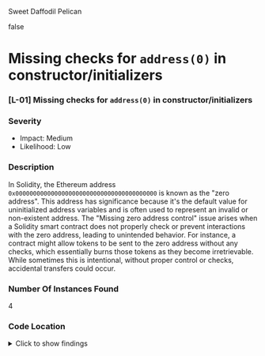 Sweet Daffodil Pelican

false

# Missing checks for `address(0)` in constructor/initializers


### [L-01] Missing checks for `address(0)` in constructor/initializers
### Severity
* Impact: Medium
* Likelihood: Low
### Description

In Solidity, the Ethereum address `0x0000000000000000000000000000000000000000` is known as the "zero address". This address has significance because it's the default value for uninitialized address variables and is often used to represent an invalid or non-existent address. The "Missing zero address control" issue arises when a Solidity smart contract does not properly check or prevent interactions with the zero address, leading to unintended behavior.
For instance, a contract might allow tokens to be sent to the zero address without any checks, which essentially burns those tokens as they become irretrievable. While sometimes this is intentional, without proper control or checks, accidental transfers could occur.    
        

### Number Of Instances Found
4

### Code Location
<details><summary>Click to show findings</summary>

```solidity
Path: ./perennial-v2/packages/perennial-extensions/contracts/MultiInvoker.sol

71:        marketFactory = marketFactory_;	// @audit-issue

72:        vaultFactory = vaultFactory_;	// @audit-issue

73:        batcher = batcher_;	// @audit-issue

74:        reserve = reserve_;	// @audit-issue
```
*GitHub*: [71](https://github.com/sherlock-audit/2023-10-perennial/blob/main/./perennial-v2/packages/perennial-extensions/contracts/MultiInvoker.sol#L71-L71), [72](https://github.com/sherlock-audit/2023-10-perennial/blob/main/./perennial-v2/packages/perennial-extensions/contracts/MultiInvoker.sol#L72-L72), [73](https://github.com/sherlock-audit/2023-10-perennial/blob/main/./perennial-v2/packages/perennial-extensions/contracts/MultiInvoker.sol#L73-L73), [74](https://github.com/sherlock-audit/2023-10-perennial/blob/main/./perennial-v2/packages/perennial-extensions/contracts/MultiInvoker.sol#L74-L74)
</details>
